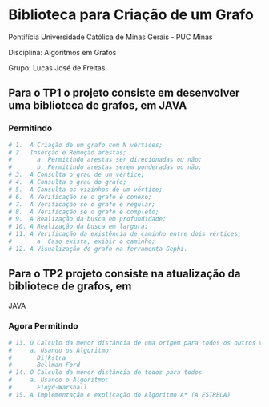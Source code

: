 # Biblioteca para Criação de um Grafo


Pontifícia Universidade Católica de Minas Gerais - PUC Minas

Disciplina: Algoritmos em Grafos

Grupo: Lucas José de Freitas 

## Para o TP1 o projeto consiste em desenvolver uma biblioteca de grafos, em JAVA
### Permitindo  

```bash
# 1.  A Criação de um grafo com N vértices;
# 2.  Inserção e Remoção arestas;
#       a. Permitindo arestas ser direcionadas ou não;
#       b. Permitindo arestas serem ponderadas ou não;
# 3.  A Consulta o grau de um vértice;
# 4.  A Consulta o grau do grafo;
# 5.  A Consulta os vizinhos de um vértice;
# 6.  A Verificação se o grafo é conexo;
# 7.  A Verificação se o grafo é regular;
# 8.  A Verificação se o grafo é completo;
# 9.  A Realização da busca em profundidade;
# 10. A Realização da busca em largura;
# 11. A Verificação da existência de caminho entre dois vértices;
#       a. Caso exista, exibir o caminho;
# 12. A Visualização do grafo na ferramenta Gephi.
```

## Para o TP2 projeto consiste na atualização da bibliotece de grafos, em 
JAVA 
### Agora Permitindo   

```bash
# 13. O Calculo da menor distância de uma origem para todos os outros vértices.
#     a. Usando os Algoritmo:
#       Dijkstra
#       Bellman-Ford    
# 14. O Calculo da menor distância de todos para todos
#     a. Usando o Algoritmo:
#       Floyd-Warshall
# 15. A Implementação e explicação do Algoritmo A* (A ESTRELA)
```
